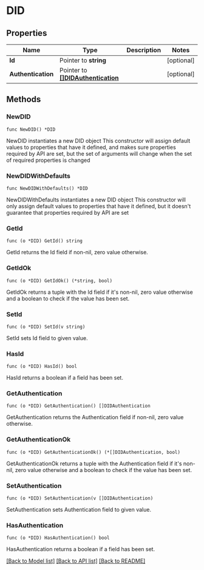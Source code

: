 # DID

## Properties

Name | Type | Description | Notes
------------ | ------------- | ------------- | -------------
**Id** | Pointer to **string** |  | [optional] 
**Authentication** | Pointer to [**[]DIDAuthentication**](DIDAuthentication.md) |  | [optional] 

## Methods

### NewDID

`func NewDID() *DID`

NewDID instantiates a new DID object
This constructor will assign default values to properties that have it defined,
and makes sure properties required by API are set, but the set of arguments
will change when the set of required properties is changed

### NewDIDWithDefaults

`func NewDIDWithDefaults() *DID`

NewDIDWithDefaults instantiates a new DID object
This constructor will only assign default values to properties that have it defined,
but it doesn't guarantee that properties required by API are set

### GetId

`func (o *DID) GetId() string`

GetId returns the Id field if non-nil, zero value otherwise.

### GetIdOk

`func (o *DID) GetIdOk() (*string, bool)`

GetIdOk returns a tuple with the Id field if it's non-nil, zero value otherwise
and a boolean to check if the value has been set.

### SetId

`func (o *DID) SetId(v string)`

SetId sets Id field to given value.

### HasId

`func (o *DID) HasId() bool`

HasId returns a boolean if a field has been set.

### GetAuthentication

`func (o *DID) GetAuthentication() []DIDAuthentication`

GetAuthentication returns the Authentication field if non-nil, zero value otherwise.

### GetAuthenticationOk

`func (o *DID) GetAuthenticationOk() (*[]DIDAuthentication, bool)`

GetAuthenticationOk returns a tuple with the Authentication field if it's non-nil, zero value otherwise
and a boolean to check if the value has been set.

### SetAuthentication

`func (o *DID) SetAuthentication(v []DIDAuthentication)`

SetAuthentication sets Authentication field to given value.

### HasAuthentication

`func (o *DID) HasAuthentication() bool`

HasAuthentication returns a boolean if a field has been set.


[[Back to Model list]](../README.md#documentation-for-models) [[Back to API list]](../README.md#documentation-for-api-endpoints) [[Back to README]](../README.md)


